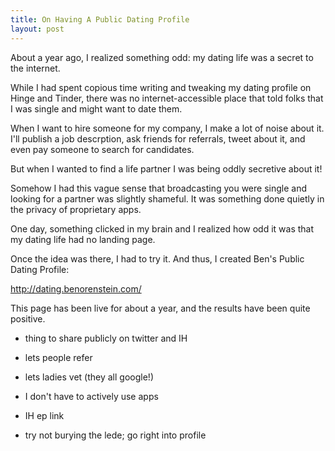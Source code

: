 ```yaml
---
title: On Having A Public Dating Profile
layout: post
---
```


About a year ago, I realized something odd: my dating life was a secret to the internet.

While I had spent copious time writing and tweaking my dating profile on Hinge and Tinder, there was no internet-accessible place that told folks that I was single and might want to date them.

When I want to hire someone for my company, I make a lot of noise about it. I'll publish a job descrption, ask friends for referrals, tweet about it, and even pay someone to search for candidates.

But when I wanted to find a life partner I was being oddly secretive about it!

Somehow I had this vague sense that broadcasting you were single and looking for a partner was slightly shameful. It was something done quietly in the privacy of proprietary apps.

One day, something clicked in my brain and I realized how odd it was that my dating life had no landing page.

Once the idea was there, I had to try it. And thus, I created Ben's Public Dating Profile:

http://dating.benorenstein.com/

This page has been live for about a year, and the results have been quite positive. 

- thing to share publicly on twitter and IH
- lets people refer
- lets ladies vet (they all google!)
- I don't have to actively use apps




- IH ep link
- try not burying the lede; go right into profile
